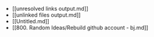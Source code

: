 - [[unresolved links output.md]]
- [[unlinked files output.md]]
- [[Untitled.md]]
- [[800. Random Ideas/Rebuild github account - bj.md]]